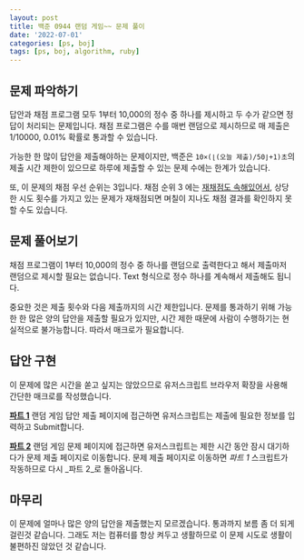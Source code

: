 ```yaml
---
layout: post
title: 백준 0944 랜덤 게임~~ 문제 풀이
date: '2022-07-01'
categories: [ps, boj]
tags: [ps, boj, algorithm, ruby]
---
```


## 문제 파악하기

답안과 채점 프로그램 모두 1부터 10,000의 정수 중 하나를 제시하고 두 수가 같으면 정답이 처리되는 문제입니다. 채점 프로그램은 수를 매번 랜덤으로 제시하므로 매 제출은 1/10000, 0.01% 확률로 통과할 수 있습니다.  

가능한 한 많이 답안을 제출해야하는 문제이지만, 백준은 `10×(⌊(오늘 제출)/50⌋+1)초`의 제출 시간 제한이 있으므로 하루에 제출할 수 있는 문제 수에는 한계가 있습니다.  

또, 이 문제의 채점 우선 순위는 3입니다. 채점 순위 3 에는 [재채점도 속해있어서,](https://help.acmicpc.net/judge/queue) 상당한 시도 횟수를 가지고 있는 문제가 재채점되면 며칠이 지나도 채점 결과를 확인하지 못할 수도 있습니다.  

## 문제 풀어보기

채점 프로그램이 1부터 10,000의 정수 중 하나를 랜덤으로 출력한다고 해서 제출마저 랜덤으로 제시할 필요는 없습니다. Text 형식으로 정수 하나를 계속해서 제출해도 됩니다.  

중요한 것은 제출 횟수와 다음 제출까지의 시간 제한입니다. 문제를 통과하기 위해 가능한 한 많은 양의 답안을 제출할 필요가 있지만, 시간 제한 때문에 사람이 수행하기는 현실적으로 불가능합니다. 따라서 매크로가 필요합니다.  

## 답안 구현

이 문제에 많은 시간을 쏟고 싶지는 않았으므로 유저스크립트 브라우저 확장을 사용해 간단한 매크로를 작성했습니다.  

[**파트 1**](https://github.com/ShapeLayer/training/blob/main/tasks/oj/boj/javascript/10944.1.js) 랜덤 게임 답안 제출 페이지에 접근하면 유저스크립트는 제출에 필요한 정보를 입력하고 Submit합니다.  

[**파트 2**](https://github.com/ShapeLayer/training/blob/main/tasks/oj/boj/javascript/10944.2.js) 랜덤 게임 문제 페이지에 접근하면 유저스크립트는 제한 시간 동안 잠시 대기하다가 문제 제출 페이지로 이동합니다. 문제 제출 페이지로 이동하면 _파트 1_ 스크립트가 작동하므로 다시 _파트 2_로 돌아옵니다.  

## 마무리

이 문제에 얼마나 많은 양의 답안을 제출했는지 모르겠습니다. 통과까지 보름 좀 더 되게 걸린것 같습니다. 그래도 저는 컴퓨터를 항상 켜두고 생활하므로 이 문제 시도로 생활이 불편하진 않았던 것 같습니다.  
